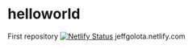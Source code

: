# helloworld
First repository
[![Netlify Status](https://api.netlify.com/api/v1/badges/65213f65-4dbd-4b60-90cc-a82c40844fc9/deploy-status)](https://app.netlify.com/sites/jeffgolota/deploys)
jeffgolota.netlify.com
